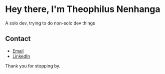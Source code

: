 # Hey there, I'm Theophilus Nenhanga

A solo dev, trying to do non-solo dev things

## Contact

- [Email](mailto:theonenhanga@gmail.com)
- [LinkedIn](https://www.linkedin.com/in/theophilus-nenhanga-539b921b9/)


Thank you for stopping by.
